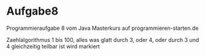 # Aufgabe8
Programmieraufgabe 8 vom Java Masterkurs auf programmieren-starten.de

Zaehlalgorithmus 1 bis 100, alles was glatt durch 3, oder 4, oder durch 3 und 4 gleichzeitig teilbar ist wird markiert
